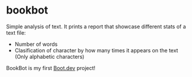 # bookbot

Simple analysis of text.
It prints a report that showcase different stats of a text file:
- Number of words
- Clasification of character by how many times it appears on the text (Only alphabetic characters)


BookBot is my first [Boot.dev](https://www.boot.dev) project!
